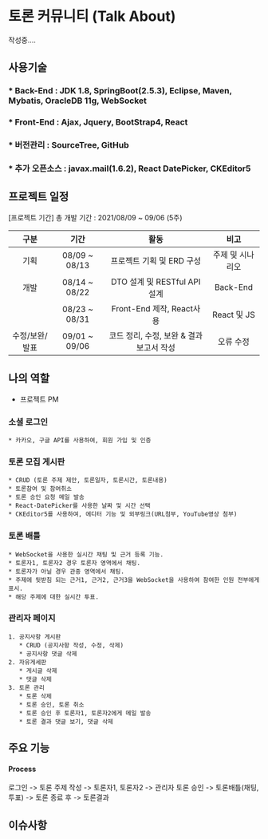 # 토론 커뮤니티 (Talk About)
작성중....
## 사용기술
### * Back-End : JDK 1.8, SpringBoot(2.5.3), Eclipse, Maven, Mybatis, OracleDB 11g, WebSocket
### * Front-End :  Ajax, Jquery, BootStrap4, React
### * 버전관리 : SourceTree, GitHub
### * 추가 오픈소스 : javax.mail(1.6.2), React DatePicker, CKEditor5

## 프로젝트 일정
[프로젝트 기간]
총 개발 기간 : 2021/08/09 ~ 09/06 (5주)


|      구분      |     기간      |                             활동                             |        비고        |
| :------------: | :-----------: | :----------------------------------------------------------: | :----------------: |
|      기획      | 08/09 ~ 08/13 |                  프로젝트 기획 및 ERD 구성                  |   주제 및 시나리오    |
|      개발      | 08/14 ~ 08/22 |               DTO 설계 및 RESTful API 설계                 |  Back-End  |
|            | 08/23 ~ 08/31 | Front-End 제작, React사용 | React 및 JS |
| 수정/보완/발표 | 09/01 ~ 09/06 |           코드 정리, 수정, 보완 & 결과 보고서 작성           |     오류 수정      |
## 나의 역할
  * 프로젝트 PM
  
  ### 소셜 로그인 
    * 카카오, 구글 API를 사용하여, 회원 가입 및 인증
  
  ### 토론 모집 게시판
    * CRUD (토론 주제 제안, 토론일자, 토론시간, 토론내용)
    * 토론참여 및 참여취소
    * 토론 승인 요청 메일 발송
    * React-DatePicker를 사용한 날짜 및 시간 선택
    * CKEditor5를 사용하여, 에디터 기능 및 외부링크(URL첨부, YouTube영상 첨부)
  ### 토론 배틀
    * WebSocket을 사용한 실시간 채팅 및 근거 등록 기능.
    * 토론자1, 토론자2 경우 토론자 영역에서 채팅.
    * 토론자가 아닐 경우 관중 영역에서 채팅.
    * 주제에 뒷받침 되는 근거1, 근거2, 근거3을 WebSocket을 사용하여 참여한 인원 전부에게 표시.
    * 해당 주제에 대한 실시간 투표.
  ### 관리자 페이지
    1. 공지사항 게시판 
       * CRUD (공지사항 작성, 수정, 삭제)
       * 공지사항 댓글 삭제
    2. 자유게세판
       * 게시글 삭제
       * 댓글 삭제
    3. 토론 관리
       * 토론 삭제
       * 토론 승인, 토론 취소
       * 토론 승인 후 토론자1, 토론자2에게 메일 발송
       * 토론 결과 댓글 보기, 댓글 삭제
 
## 주요 기능
#### Process
로그인 -> 토론 주제 작성 -> 토론자1, 토론자2 -> 관리자 토론 승인 -> 토론배틀(채팅, 투표) -> 토론 종료 후 -> 토론결과

## 이슈사항
